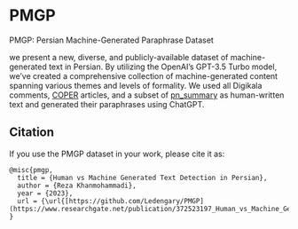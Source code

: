 # PMGP
PMGP: Persian Machine-Generated Paraphrase Dataset

we present a new, diverse, and publicly-available dataset of machine-generated text in Persian. By utilizing the OpenAI’s GPT-3.5 Turbo model, we’ve created a comprehensive collection of machine-generated content spanning various themes and levels of formality. We used all Digikala comments, [COPER](https://github.com/Ledengary/COPER) articles, and a subset of [pn_summary](https://github.com/hooshvare/pn-summary) as human-written text and generated their paraphrases using ChatGPT.

## Citation

If you use the PMGP dataset in your work, please cite it as:

```
@misc{pmgp,
  title = {Human vs Machine Generated Text Detection in Persian},
  author = {Reza Khanmohammadi},
  year = {2023},
  url = {\url{[https://github.com/Ledengary/PMGP](https://www.researchgate.net/publication/372523197_Human_vs_Machine_Generated_Text_Detection_in_Persian)https://www.researchgate.net/publication/372523197_Human_vs_Machine_Generated_Text_Detection_in_Persian}}
}
```
